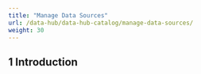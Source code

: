 ```yaml
---
title: "Manage Data Sources"
url: /data-hub/data-hub-catalog/manage-data-sources/
weight: 30
---
```

## 1 Introduction